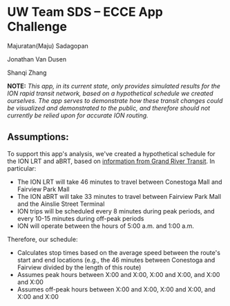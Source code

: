 UW Team SDS &ndash; ECCE App Challenge
==================

Majuratan(Maju) Sadagopan

Jonathan Van Dusen

Shanqi Zhang


**NOTE:** *This app, in its current state, only provides simulated results for the ION rapid transit network, based on a hypothetical schedule we created ourselves. The app serves to demonstrate how these transit changes could be visualized and demonstrated to the public, and therefore should not currently be relied upon for accurate ION routing.*


## Assumptions:

To support this app's analysis, we've created a hypothetical schedule for the ION LRT and aBRT, based on [information from Grand River Transit](http://rapidtransit.regionofwaterloo.ca/en/projectinformation/frequentlyaskedquestions.asp?_mid_=26033). In particular:
* The ION LRT will take 46 minutes to travel between Conestoga Mall and Fairview Park Mall
* The ION aBRT will take 33 minutes to travel between Fairview Park Mall and the Ainslie Street Terminal
* ION trips will be scheduled every 8 minutes during peak periods, and every 10-15 minutes during off-peak periods
* ION will operate between the hours of 5:00 a.m. and 1:00 a.m.

Therefore, our schedule:
* Calculates stop times based on the average speed between the route's start and end locations (e.g., the 46 minutes between Conestoga and Fairview divided by the length of this route)
* Assumes peak hours between X:00 and X:00, X:00 and X:00, and X:00 and X:00
* Assumes off-peak hours between X:00 and X:00, X:00 and X:00, and X:00 and X:00